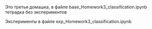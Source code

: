 Это третья домашка, в файле base_Homework3_classification.ipynb тетрадка без экспериментов

Эксперименты в файле exp_Homework3_classification.ipynb
